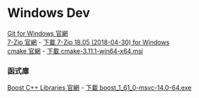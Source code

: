 # Windows Dev

[Git for Windows 官網](https://gitforwindows.org/)  
[7-Zip 官網](https://www.7-zip.org/) - [下載 7-Zip 18.05 (2018-04-30) for Windows](https://www.7-zip.org/a/7z1805-x64.exe)  
[cmake 官網](https://cmake.org/download/) - [下載 cmake-3.11.1-win64-x64.msi](https://cmake.org/files/v3.11/cmake-3.11.1-win64-x64.msi)  

### 函式庫
[Boost C++ Libraries 官網](https://www.boost.org/) - [下載 boost_1_61_0-msvc-14.0-64.exe](https://sourceforge.net/projects/boost/files/boost-binaries/1.61.0/)  
